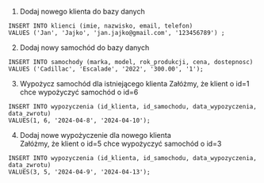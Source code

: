 1. Dodaj nowego klienta do bazy danych  
```
INSERT INTO klienci (imie, nazwisko, email, telefon)
VALUES ('Jan', 'Jajko', 'jan.jajko@gmail.com', '123456789') ;
```
2. Dodaj nowy samochód do bazy danych  
```
INSERT INTO samochody (marka, model, rok_produkcji, cena, dostepnosc)
VALUES ('Cadillac', 'Escalade', '2022', '300.00', '1');
```
3. Wypożycz samochód dla istniejącego klienta
Załóżmy, że klient o id=1 chce wypożyczyć samochód o id=6  
```
INSERT INTO wypozyczenia (id_klienta, id_samochodu, data_wypozyczenia, data_zwrotu)
VALUES(1, 6, '2024-04-8', '2024-04-10');
```
4. Dodaj nowe wypożyczenie dla nowego klienta  
Załóżmy, że klient o id=5 chce wypożyczyć samochód o id=3  
```
INSERT INTO wypozyczenia (id_klienta, id_samochodu, data_wypozyczenia, data_zwrotu)
VALUES(3, 5, '2024-04-9', '2024-04-13');
```
